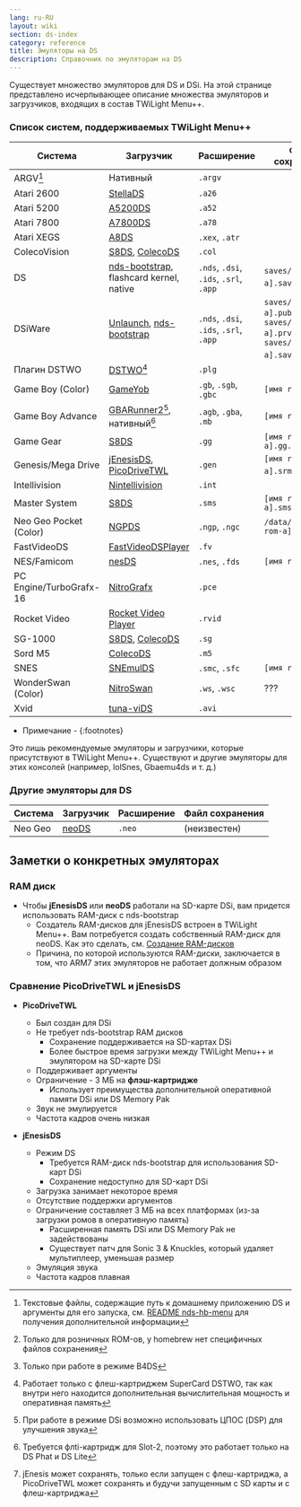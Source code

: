 ```yaml
---
lang: ru-RU
layout: wiki
section: ds-index
category: reference
title: Эмуляторы на DS
description: Справочник по эмуляторам на DS
---
```


Существует множество эмуляторов для DS и DSi. На этой странице представлено исчерпывающее описание множества эмуляторов и загрузчиков, входящих в состав TWiLight Menu++.

### Список систем, поддерживаемых TWiLight Menu++

| Система                 | Загрузчик                                        | Расширение                             | Файл сохранения                                                               |
| ----------------------- | ------------------------------------------------ | -------------------------------------- | ----------------------------------------------------------------------------- |
| ARGV[^1]                | Нативный                                         | `.argv`                                |                                                                               |
| Atari 2600              | [StellaDS][stellads]                             | `.a26`                                 |                                                                               |
| Atari 5200              | [A5200DS][a5200ds]                               | `.a52`                                 |                                                                               |
| Atari 7800              | [A7800DS][a7800ds]                               | `.a78`                                 |                                                                               |
| Atari XEGS              | [A8DS][a8ds]                                     | `.xex`, `.atr`                         |                                                                               |
| ColecoVision            | [S8DS][s8ds], [ColecoDS][colecods]               | `.col`                                 |                                                                               |
| DS                      | [nds-bootstrap][ndsbs], flashcard kernel, native | `.nds`, `.dsi`, `.ids`, `.srl`, `.app` | `saves/[имя rom-a].sav`[^2]                                                   |
| DSiWare                 | [Unlaunch][unlaunch], [nds-bootstrap][ndsbs]     | `.nds`, `.dsi`, `.ids`, `.srl`, `.app` | `saves/[имя rom-a].pub`, `saves/[имя rom-a].prv`, `saves/[имя rom-a].sav`[^7] |
| Плагин DSTWO            | [DSTWO][dstwo][^3]                               | `.plg`                                 |                                                                               |
| Game Boy (Color)        | [GameYob][gameyob]                               | `.gb`, `.sgb`, `.gbc`                  | `[имя rom-a].sav`                                                             |
| Game Boy Advance        | [GBARunner2][gbarunner2][^4], нативный[^5]       | `.agb`, `.gba`, `.mb`                  | `[имя rom-a].sav`                                                             |
| Game Gear               | [S8DS][s8ds]                                     | `.gg`                                  | `[имя rom-a].gg.sav`                                                          |
| Genesis/Mega Drive      | [jEnesisDS][jenesis], [PicoDriveTWL][pdtwl]      | `.gen`                                 | `[имя rom-a].srm`[^6]                                                         |
| Intellivision           | [Nintellivision][nintellivision]                 | `.int`                                 |                                                                               |
| Master System           | [S8DS][s8ds]                                     | `.sms`                                 | `[имя rom-a].sms.sav`                                                         |
| Neo Geo Pocket (Color)  | [NGPDS][ngpds]                                   | `.ngp`, `.ngc`                         | `/data/ngpds/[имя rom-a].ngp.fla`                                             |
| FastVideoDS             | [FastVideoDSPlayer][fastvideodsplayer]           | `.fv`                                  |                                                                               |
| NES/Famicom             | [nesDS][nesds]                                   | `.nes`, `.fds`                         | `[имя rom-a].sav`                                                             |
| PC Engine/TurboGrafx-16 | [NitroGrafx][nitrografx]                         | `.pce`                                 |                                                                               |
| Rocket Video            | [Rocket Video Player][rvidplayer]                | `.rvid`                                |                                                                               |
| SG-1000                 | [S8DS][s8ds], [ColecoDS][colecods]               | `.sg`                                  |                                                                               |
| Sord M5                 | [ColecoDS][colecods]                             | `.m5`                                  |                                                                               |
| SNES                    | [SNEmulDS][snemulds]                             | `.smc`, `.sfc`                         | `[имя rom-a].srm`                                                             |
| WonderSwan (Color)      | [NitroSwan][nitroswan]                           | `.ws`, `.wsc`                          | ???                                                                           |
| Xvid                    | [tuna-viDS][tunavids]                            | `.avi`                                 |                                                                               |

- Примечание -
{:footnotes}

Это лишь рекомендуемые эмуляторы и загрузчики, которые присутствуют в TWiLight Menu++. Существуют и другие эмуляторы для этих консолей (например, lolSnes, Gbaemu4ds и т. д.)

### Другие эмуляторы для DS

| Система | Загрузчик      | Расширение | Файл сохранения |
| ------- | -------------- | ---------- | --------------- |
| Neo Geo | [neoDS][neods] | `.neo`     | (неизвестен)    |

## Заметки о конкретных эмуляторах
### RAM диск
- Чтобы **jEnesisDS** или **neoDS** работали на SD-карте DSi, вам придется использовать RAM-диск с nds-bootstrap
   - Создатель RAM-дисков для jEnesisDS встроен в TWiLight Menu++. Вам потребуется создать собственный RAM-диск для neoDS. Как это сделать, см. [Создание RAM-дисков](../twilightmenu/creating-ram-disks)
   - Причина, по которой используются RAM-диски, заключается в том, что ARM7 этих эмуляторов не работает должным образом

### Сравнение PicoDriveTWL и jEnesisDS
- **PicoDriveTWL**
   - Был создан для DSi
   - Не требует nds-bootstrap RAM дисков
      - Сохранение поддерживается на SD-картах DSi
      - Более быстрое время загрузки между TWiLight Menu++ и эмулятором на SD-карте DSi
   - Поддерживает аргументы
   - Ограничение - 3 МБ на **флэш-картридже**
      - Использует преимущества дополнительной оперативной памяти DSi или DS Memory Pak
   - Звук не эмулируется
   - Частота кадров очень низкая

- **jEnesisDS**
   - Режим DS
      - Требуется RAM-диск nds-bootstrap для использования SD-карт DSi
      - Сохранение недоступно для SD-карт DSi
   - Загрузка занимает некоторое время
   - Отсутствие поддержки аргументов
   - Ограничение составляет 3 МБ на всех платформах (из-за загрузки ромов в оперативную память)
      - Расширенная память DSi или DS Memory Pak не задействованы
      - Существует патч для Sonic 3 & Knuckles, который удаляет мультиплеер, уменьшая размер
   - Эмуляция звука
   - Частота кадров плавная


<!-- Links for tables -->
[^1]: Текстовые файлы, содержащие путь к домашнему приложению DS и аргументы для его запуска, см. [README nds-hb-menu](https://github.com/devkitPro/nds-hb-menu#passing-arguments) для получения дополнительной информации
[^2]: Только для розничных ROM-ов, у homebrew нет специфичных файлов сохранения
[^7]: Только при работе в режиме B4DS
[^3]: Работает только с флеш-картриджем SuperCard DSTWO, так как внутри него находится дополнительная вычислительная мощность и оперативная память
[^4]: При работе в режиме DSi возможно использовать ЦПОС (DSP) для улучшения звука
[^5]: Требуется флti-картридж для Slot-2, поэтому это работает только на DS Phat и DS Lite
[^6]: jEnesis может сохранять, только если запущен с флеш-картриджа, а PicoDriveTWL может сохранять и будучи запущенным с SD карты и с флеш-картриджа

[a5200ds]: https://github.com/wavemotion-dave/A5200DS
[a7800ds]: https://github.com/wavemotion-dave/A7800DS
[a8ds]: https://github.com/wavemotion-dave/A8DS
[colecods]: https://github.com/wavemotion-dave/ColecoDS
[dstwo]: http://eng.supercard.sc
[fastvideodsplayer]: https://github.com/Gericom/FastVideoDSPlayer
[gameyob]: https://github.com/Drenn1/GameYob
[gbarunner2]: https://github.com/Gericom/GBARunner2
[jenesis]: https://www.gamebrew.org/wiki/JEnesisDS
[ndsbs]: https://github.com/DS-Homebrew/nds-bootstrap
[nesds]: https://github.com/DS-Homebrew/NesDS
[ngpds]: https://github.com/FluBBaOfWard/NGPDS
[nitrografx]: https://www.gamebrew.org/wiki/NitroGrafx
[nitroswan]: https://github.com/FluBBaOfWard/NitroSwan
[pdtwl]: https://github.com/DS-Homebrew/PicoDriveTWL
[rvidplayer]: https://gbatemp.net/threads/539163
[s8ds]: https://github.com/FluBBaOfWard/S8DS
[snemulds]: https://www.gamebrew.org/wiki/SnemulDS_-_Revival
[stellads]: https://github.com/wavemotion-dave/StellaDS
[unlaunch]: https://problemkaputt.de/unlaunch.htm
[neods]: https://www.gamebrew.org/wiki/NeoDS
[nintellivision]: https://github.com/wavemotion-dave/NINTV-DS
[tunavids]: https://github.com/chishm/tuna-vids
